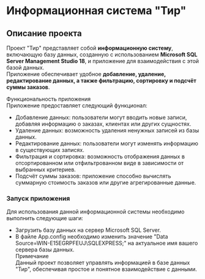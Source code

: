 # Информационная система "Тир"  
## Описание проекта  
Проект "Тир" представляет собой **информационную систему**, включающую базу данных, созданную с использованием **Microsoft SQL Server Management Studio 18**, и приложение для взаимодействия с этой базой данных.  
Приложение обеспечивает удобное **добавление, удаление, редактирование данных, а также фильтрацию, сортировку и подсчёт суммы заказов**.  

Функциональность приложения  
Приложение предоставляет следующий функционал:  

- Добавление данных: пользователи могут вводить новые записи, добавляя информацию о заказах, клиентах или других сущностях.  
- Удаление данных: возможность удаления ненужных записей из базы данных.  
- Редактирование данных: пользователи могут изменять информацию в существующих записях.  
- Фильтрация и сортировка: возможность отображения данных в отсортированном или отфильтрованном виде в зависимости от выбранных критериев.  
- Подсчёт суммы заказов: приложение способно вычислять суммарную стоимость заказов или другие агрегированные данные.

### Запуск приложения  
Для использования данной информационной системы необходимо выполнить следующие шаги:  

- Загрузить базу данных на сервер Microsoft SQL Server.  
- В файле App.config необходимо изменить значение "Data Source=WIN-E15EGRPFEUJ\SQLEXPRESS;" на актуальное имя вашего сервера базы данных.  
Примечание  
Данный проект позволяет управлять информацией в базе данных "Тир", обеспечивая простое и понятное взаимодействие с данными.
